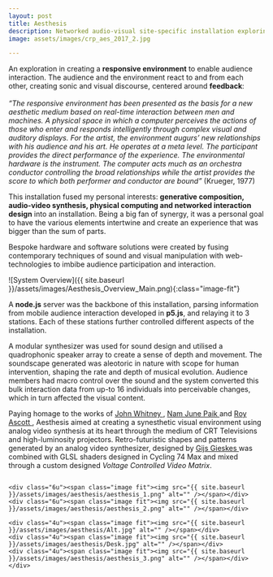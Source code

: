 ```yaml
---
layout: post
title: Aesthesis
description: Networked audio-visual site-specific installation exploring relationships between space, time and audience interaction. London 2017.
image: assets/images/crp_aes_2017_2.jpg

---
```


An exploration in creating a **responsive environment** to enable audience interaction.  The audience and the environment react to and from each other, creating sonic and visual discourse, centered around **feedback**:
<br>
<br>
*“The responsive environment has been presented as the basis for a new aesthetic medium based on real-time interaction between men and machines. A physical space in which a computer perceives the actions of those who enter and responds intelligently through complex visual and auditory displays. For the artist, the environment augurs’ new relationships with his audience and his art. He operates at a meta level. The participant provides the direct performance of the experience. The environmental hardware is the instrument. The computer acts much as an orchestra conductor controlling the broad relationships while the artist provides the score to which both performer and conductor are bound”* (Krueger, 1977)

This installation fused my personal interests: **generative composition, audio-video synthesis, physical computing and networked interaction design** into an installation. Being a big fan of synergy, it was a personal goal to have the various elements intertwine and create an experience that was bigger than the sum of parts.

Bespoke hardware and software solutions were created by fusing contemporary techniques of sound and visual manipulation with web-technologies to imbibe audience participation and interaction.

![System Overview]({{ site.baseurl }}/assets/images/Aesthesis_Overview_Main.png){:class="image-fit"}

A **node.js** server was the backbone of this installation, parsing information from mobile audience interaction developed in **p5.js**, and relaying it to 3 stations. Each of these stations further controlled different aspects of the installation.

A modular synthesizer was used for sound design and utilised a quadrophonic speaker array to create a sense of depth and movement. The soundscape generated was aleotoric in nature with scope for human intervention, shaping the rate and depth of musical evolution. Audience members had macro control over the sound and the system converted this bulk interaction data from up-to 16 individuals into perceivable changes, which in turn affected the visual content.

Paying homage to the works of <a href="https://bit.ly/2J7sUO6"> John Whitney </a>, <a href="https://bit.ly/2J9toDy"> Nam June Paik </a> and <a href="https://bit.ly/2diZ4HT"> Roy Ascott </a>, Aesthesis aimed at creating a synesthetic visual environment using analog video synthesis at its heart through the medium of CRT Televisions and high-luminosity projectors. Retro-futuristic shapes and patterns generated by an analog video synthesizer, designed by <a href="http://gieskes.nl/"> Gijs Gieskes </a> was combined with GLSL shaders designed in Cycling 74 Max and mixed through a custom designed *Voltage Controlled Video Matrix*.

<div class="box alt">
	<div class="row 50% uniform">
		<div class="4u"><span class="image fit"><img src="{{ site.baseurl }}/assets/images/aesthesis/Grafix.jpg" alt="" /></span></div>
		<div class="4u"><span class="image fit"><img src="{{ site.baseurl }}/assets/images/aesthesis/TV.jpg" alt="" /></span></div>
		<div class="4u$"><span class="image fit"><img src="{{ site.baseurl }}/assets/images/aesthesis/Wide.jpg" alt="" /></span></div>

    <div class="6u"><span class="image fit"><img src="{{ site.baseurl }}/assets/images/aesthesis/aesthesis_1.png" alt="" /></span></div>
    <div class="6u"><span class="image fit"><img src="{{ site.baseurl }}/assets/images/aesthesis/aesthesis_2.png" alt="" /></span></div>

    <div class="4u"><span class="image fit"><img src="{{ site.baseurl }}/assets/images/aesthesis/Alt.jpg" alt="" /></span></div>
    <div class="4u"><span class="image fit"><img src="{{ site.baseurl }}/assets/images/aesthesis/Desk.jpg" alt="" /></span></div>
    <div class="4u"><span class="image fit"><img src="{{ site.baseurl }}/assets/images/aesthesis/aesthesis_3.png" alt="" /></span></div>
	</div>
</div>
